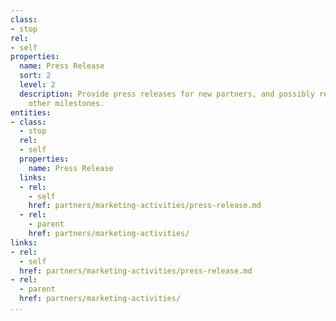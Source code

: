 ```yaml
---
class:
- stop
rel:
- self
properties:
  name: Press Release
  sort: 2
  level: 2
  description: Provide press releases for new partners, and possibly recurring for
    other milestones.
entities:
- class:
  - stop
  rel:
  - self
  properties:
    name: Press Release
  links:
  - rel:
    - self
    href: partners/marketing-activities/press-release.md
  - rel:
    - parent
    href: partners/marketing-activities/
links:
- rel:
  - self
  href: partners/marketing-activities/press-release.md
- rel:
  - parent
  href: partners/marketing-activities/
...
```

